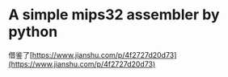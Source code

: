 # A simple mips32 assembler by python

借鉴了[https://www.jianshu.com/p/4f2727d20d73](https://www.jianshu.com/p/4f2727d20d73)